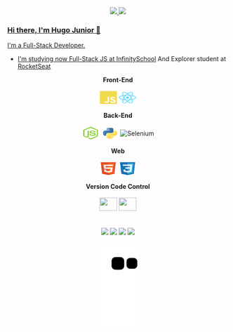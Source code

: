 <div align="center">
  <a href="https://github.com/soareslil">
  <img height="160em" src="https://github-readme-stats.vercel.app/api?username=hugoh1dev&show_icons=true&theme=dark&include_all_commits=true&count_private=true"/>
  <img height="160em" src="https://github-readme-stats.vercel.app/api/top-langs/?username=hugoh1dev&layout=compact&langs_count=7&theme=dark"/>
</div>

### Hi there, I'm Hugo Junior 👋  
I'm a Full-Stack Developer. 
- I'm studying now Full-Stack JS at [InfinitySchool](https://infinityschool.com.br/cursos/full-stack/) And Explorer student at [RocketSeat](https://rocketseat.com.br)

  
<div align="center">
  <b>Front-End</b>
  <div style="display: inline_block"><br>    
    <img align="center" alt="Js" height="30" width="40" src="https://raw.githubusercontent.com/devicons/devicon/master/icons/javascript/javascript-plain.svg">
    <img align="center" alt="React" height="30" width="40" src="https://raw.githubusercontent.com/devicons/devicon/master/icons/react/react-original.svg">
    <br>
    <br>
  </div>
</div>
  
<div align="center">
  <b>Back-End</b>
  <div style="display: inline_block"><br>       
  <img align="center" alt="Node" height="30" width="40" src="https://raw.githubusercontent.com/devicons/devicon/master/icons/nodejs/nodejs-original.svg">
    <img align="center" alt="Python" height="30" width="40" src="https://raw.githubusercontent.com/devicons/devicon/master/icons/python/python-original.svg">
    <img align="center" alt="Selenium" height="30" width="40" src="https://cdn.jsdelivr.net/gh/devicons/devicon/icons/selenium/selenium-original.svg">
    <br>
    <br>
  </div>
</div>
  
<div align="center">
  <b>Web</b>
  <div style="display: inline_block"><br>    
    <img align="center" alt="HTML" height="30" width="40" src="https://raw.githubusercontent.com/devicons/devicon/master/icons/html5/html5-original.svg">
    <img align="center" alt="CSS" height="30" width="40" src="https://raw.githubusercontent.com/devicons/devicon/master/icons/css3/css3-original.svg">
    <br>
    <br>
</div>
  
<div align="center">
  <b>Version Code Control</b>
  <div style="display: inline_block"><br>        
    <img align="center" alt"Git" height="30" width="40" src="https://cdn.jsdelivr.net/gh/devicons/devicon/icons/git/git-plain.svg">
    <img align="center" alt"GitHub" height="30" width="40" src="https://cdn.jsdelivr.net/gh/devicons/devicon/icons/github/github-original-wordmark.svg">
    </div>
  </div>

#
  <div> 
  <a href="https://www.instagram.com/hugoh1_/" target="_blank"><img src="https://img.shields.io/badge/-Instagram-%23E4405F?style=for-the-badge&logo=instagram&logoColor=white" target="_blank"></a>
 <a href="#" target="_blank"><img src="https://img.shields.io/twitter/url?label=Portif%C3%B3lio&style=for-the-badge&url=https%3A%2F%2Fportifolio-beige-nu.vercel.app%2F" target="_blank"></a> 
  <a href = "mailto:hugoh1dev@gmail.com"><img src="https://img.shields.io/badge/-Gmail-%23333?style=for-the-badge&logo=gmail&logoColor=white" target="_blank"></a>
  <a targer="_blank"href="https://www.linkedin.com/in/hugo-junior-a5315a263" target="_blank"><img src="https://img.shields.io/badge/-LinkedIn-%230077B5?style=for-the-badge&logo=linkedin&logoColor=white" target="_blank"></a> 
 
    
  ![Snake animation](https://github.com/rafaballerini/rafaballerini/blob/output/github-contribution-grid-snake.svg)
 
</div>
